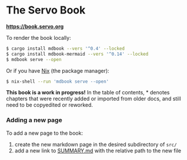 The Servo Book
==============

**<https://book.servo.org>**

To render the book locally:

```sh
$ cargo install mdbook --vers '^0.4' --locked
$ cargo install mdbook-mermaid --vers '^0.14' --locked
$ mdbook serve --open
```

Or if you have [Nix](https://nixos.org/download/) (the package manager):

```sh
$ nix-shell --run 'mdbook serve --open'
```

**This book is a work in progress!**
In the table of contents, \* denotes chapters that were recently added or imported from older docs, and still need to be copyedited or reworked.

### Adding a new page

To add a new page to the book:
1. create the new markdown page in the desired subdirectory of `src/`
2. add a new link to [SUMMARY.md](https://github.com/servo/book/blob/main/src/SUMMARY.md) with the relative path to the new file
